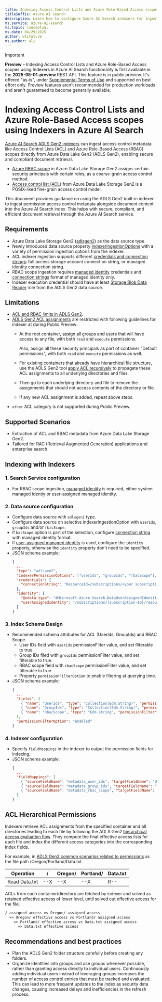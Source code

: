 ```yaml
---  
title: Indexing Access Control Lists and Azure Role-Based Access scopes using Indexers in Azure AI Search  
titleSuffix: Azure AI Search  
description: Learn how to configure Azure AI Search indexers for ingesting Access Control Lists (ACL) and Azure Role-Based Access (RBAC) metadata.  
ms.service: azure-ai-search  
ms.topic: conceptual  
ms.date: 04/29/2025  
author: wlifuture
ms.author: wli
---  
```


> [!IMPORTANT]
> **Preview** – Indexing Access Control Lists and Azure Role-Based Access scopes using Indexers in Azure AI Search functionality is first available in the **2025-05-01-preview** REST API. 
> This feature is in public preview. It's offered "as-is", under [Supplemental Terms of Use](https://azure.microsoft.com/support/legal/preview-supplemental-terms/) and supported on best effort only. Preview features aren't recommended for production workloads and aren't guaranteed to become generally available.

# Indexing Access Control Lists and Azure Role-Based Access scopes using Indexers in Azure AI Search

[Azure AI Search ADLS Gen2 indexers](search-howto-index-azure-data-lake-storage.md) can ingest access control metadata like Access Control Lists (ACL) and Azure Role-Based Access (RBAC) scopes directly from Azure Data Lake Gen2 (ADLS Gen2), enabling secure and compliant document retrieval.

 - [Azure RBAC scope](/azure/storage/blobs/data-lake-storage-access-control-model#role-based-access-control-azure-rbac) in Azure Data Lake Storage Gen2 assigns certain security principals with certain roles, as a coarse-grain access control method.
 - [Access control list (ACL)](/azure/storage/blobs/data-lake-storage-access-control-model#access-control-lists-acls) from Azure Data Lake Storage Gen2 is a POSIX-liked fine-grain access control model.
 
This document provides guidance on using the ADLS Gen2 built-in indexer to ingest permission access control metadata alongside document content into the Azure AI Search index. This helps with secure, compliant, and efficient document retrieval through the Azure AI Search service.

## Requirements
- Azure Data Lake Storage Gen2 ([adlsgen2](search-howto-index-azure-data-lake-storage.md#define-the-data-source)) as the data source type.
- Newly introduced data source property [indexerIngestionOptions]() with a variety of permission ingestion options from the indexer.
- ACL indexer ingestion supports different [credentials and connection strings](search-howto-index-azure-data-lake-storage.md#supported-credentials-and-connection-strings): full access storage account connection string, or managed identity connection string.
- RBAC scope ingestion requires [managed identity](search-howto-managed-identities-data-sources.md) credentials and [connection strings](search-howto-index-azure-data-lake-storage.md#supported-credentials-and-connection-strings) format of managed identity only.
- Indexer execution credential should have at least [Storage Blob Data Reader](data-lake-storage-access-control-model.md#role-based-access-control-azure-rbac) role from the ADLS Gen2 data source.

## Limitations
- [ACL and RBAC limits in ADLS Gen2](/storage/blobs/data-lake-storage-access-control-model#limits-on-azure-role-assignments-and-acl-entries).
- [ADLS Gen2 ACL assignments](/azure/storage/blobs/data-lake-storage-access-control#how-to-set-acls) are restricted with following guidelines for indexer at during Public Preview:
  - At the root container, assign all groups and users that will have access to any file, with both `read` and `execute` permissions.

    Also, assign all these security principals as part of container "Default permissions", with both `read` and `execute` permissions as well.
  - For existing containers that already have hierarchical file structure, use the ADLS Gen2 tool [apply ACL recursively](/azure/storage/blobs/data-lake-storage-acl-azure-portal#apply-an-acl-recursively) to propagate these ACL assignments to all underlying directories and files.
  - Then go to each underlying directory and file to remove the assignments that should not access contents of the directory or file.
  - If any new ACL assignment is added, repeat above steps.
- `other` ACL category is not supported during Public Preview.

## Supported Scenarios  
- Extraction of ACL and RBAC metadata from Azure Data Lake Storage Gen2.
- Tailored for RAG (Retrieval Augmented Generation) applications and enterprise search.
  
## Indexing with Indexers
### 1. Search Service configuration
- For RBAC scope ingestion, [managed identity](search-howto-managed-identities-data-sources.md) is required, either system managed identiy or user-assigned managed identity.

### 2. Data source configuration
- Configure data source with `adlsgen2` type.
- Configure data source on selective indexerIngestionOption with `userIds`, `groupIds` and/or `rbacScope`.
- If `bacScope` option is part of the selection, configure [connection string](search-howto-index-azure-data-lake-storage.md#supported-credentials-and-connection-strings) with managed identity format.
- If [user-assigned managed identity](search-howto-managed-identities-storage.md#user-assigned-managed-identity) is used, configure the `identity` property, otherwise the `identity` property don't need to be specified.
- JSON schema example:
  ```json
  {
    ...
    "type": "adlsgen2",
    "indexerPermissionOptions": ["userIds", "groupIds", "rbacScope"],
    "credentials": {
      "connectionString": "ResourceId=/subscriptions/<your subscription ID>/resourceGroups/<your resource group name>/providers/Microsoft.Storage/storageAccounts/<your storage account name>/;"
    },
    "identity": {
      "@odata.type": "#Microsoft.Azure.Search.DataUserAssignedIdentity",
      "userAssignedIdentity": "/subscriptions/{subscription-ID}/resourceGroups/{resource-group-name}/providers/Microsoft.ManagedIdentity/userAssignedIdentities/{user-assigned-managed-identity-name}"
    }
  }
  ```

### 3. Index Schema Design
- Recommended schema attributes for ACL (UserIds, GroupIds) and RBAC Scope.
  - User IDs field with `userIds` permissionFilter value, and set filterable to true.
  - Group IDs filed with `groupIds` permissionFilter value, and set filterable to true.
  - RBAC scope field with `rbacScope` permissionFilter value, and set filterable to true.
  - Property `permissionFilterOption` to enable filtering at querying time.
- JSON schema example:
  ```json
  {
    ...
    "fields": [
      { "name": "UserIds", "type": "Collection(Edm.String)", "permissionFilter": "userIds", "filterable": true },
      { "name": "GroupIds", "type": "Collection(Edm.String)", "permissionFilter": "groupIds", "filterable": true },
      { "name": "RbacScope", "type": "Edm.String", "permissionFilter": "rbacScope", "filterable": true }
    ],
    "permissionFilterOption": "enabled"
  }
  ```

### 4. Indexer configuration
- Specify `fieldMappings` in the indexer to output the permission fields for indexing.
- JSON schema example:
  ```json
  {
    ...
    "fieldMappings": [
      { "sourceFieldName": "metadata_user_ids", "targetFieldName": "UserIds" },
      { "sourceFieldName": "metadata_group_ids", "targetFieldName": "GroupIds" },
      { "sourceFieldName": "metadata_rbac_scope", "targetFieldName": "RbacScope" }
    ]
  }
  ```

## ACL Hierarchical Permissions  
Indexers retrieve ACL assignments from the specified container and all directories leading to each file by following the ADLS Gen2 [hierarchical access evaluation flow](/storage/blobs/data-lake-storage-access-control#common-scenarios-related-to-acl-permissions). They compute the final effective access lists for each file and index the different access categories into the corresponding index fields.

For example, in [ADLS Gen2 common scenarios related to permissions](/data-lake-storage-access-control#common-scenarios-related-to-acl-permissions) as the file path /Oregon/Portland/Data.txt.

  | Operation |	/ |	Oregon/ |	Portland/ |	Data.txt |
  | - | - | - | - | - |
  | Read Data.txt	| --X	| --X	| --X	| R-- |
  
  ACLs from each container/directory are fetched by indexer and solved as retained effective access of lower level, until solved out effective access for the file.
  ```txt
  / assigned access vs Oregon/ assigned access
    => Oregon/ effective access vs Portland/ assigned access
      => Portland/ effective access vs Data.txt assigned access
        => Data.txt effective access
  ```

## Recommendations and best practices
- Plan the ADLS Gen2 folder structure carefully before creating any folders.
- Organize identities into groups and use groups whenever possible, rather than granting access directly to individual users. Continuously adding individual users instead of leveraging groups increases the number of access control entries that must be tracked and evaluated. This can lead to more frequent updates to the index as security data changes, causing increased delays and inefficiencies in the refresh process.

